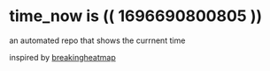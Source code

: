 # time_now is (( 1696690800805 ))

an automated repo that shows the currnent time

inspired by [breakingheatmap](https://github.com/breakingheatmap/breakingheatmap)